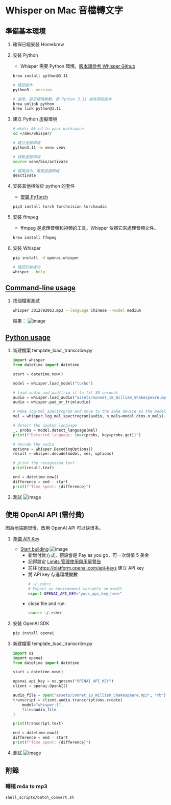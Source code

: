 # Whisper on Mac 音檔轉文字


## 準備基本環境
1. 確保已經安裝 Homebrew
2. 安裝 Python
    - Whisper 需要 Python 環境。[版本請參考 Whisper Github](https://github.com/openai/whisper?tab=readme-ov-file#setup)
    ```bash
    brew install python@3.11
    
    # 確認版本
    python3 --version
    
    # 選用，設定環境變數，使 Python 3.11 成為預設版本
    brew unlink python
    brew link python@3.11
    ```
    
3. 建立 Python 虛擬環境
    ```bash
    # mkdir && cd to your workspace
    cd ~/dev/whisper/
    
    # 建立虛擬環境
    python3.11 -m venv venv

    # 啟動虛擬環境
    source venv/bin/activate
    
    # 備用指令，離開虛擬環境
    deactivate
    ```

3. 安裝其他相依於 python 的套件
    
    - [安裝 PyTorch](https://pytorch.org/get-started/locally/)
    ```bash
    pip3 install torch torchvision torchaudio
    ```
    

4. 安裝 ffmpeg
    - ffmpeg 是處理音頻和視頻的工具，Whisper 依賴它來處理音頻文件。
    ```bash
    brew install ffmpeg
    ```
    
5. 安裝 Whisper
    ```bash
    pip install -U openai-whisper

    # 確認安裝成功
    whisper --help
    ```
    
## [Command-line usage](https://github.com/openai/whisper?tab=readme-ov-file#command-line-usage)
1. 找個檔案測試
    ```bash
    whisper 3012792063.mp3 --language Chinese --model medium
    ```
    結果：
    ![image](https://hackmd.io/_uploads/H13iBgEHyx.png)


## [Python usage](https://github.com/openai/whisper?tab=readme-ov-file#python-usage)
1. 新建檔案 template_loacl_transcribe.py
    ```python
	import whisper
	from datetime import datetime
	
	start = datetime.now()
	
	model = whisper.load_model("turbo")
	
	# load audio and pad/trim it to fit 30 seconds
	audio = whisper.load_audio("assets/Sonnet_18_William_Shakespeare.mp3")
	audio = whisper.pad_or_trim(audio)
	
	# make log-Mel spectrogram and move to the same device as the model
	mel = whisper.log_mel_spectrogram(audio, n_mels=model.dims.n_mels).to(model.device)
	
	# detect the spoken language
	_, probs = model.detect_language(mel)
	print(f"Detected language: {max(probs, key=probs.get)}")
	
	# decode the audio
	options = whisper.DecodingOptions()
	result = whisper.decode(model, mel, options)
	
	# print the recognized text
	print(result.text)
	
	end = datetime.now()
	difference = end - start
	print(f"Time spent: {difference}")
    ```
2. 測試
    ![image](https://hackmd.io/_uploads/BkhQ0XNByx.png)


## 使用 OpenAI API (需付費)
因為地端跑很慢，改用 OpenAI API 可以快很多。
1. [準備 API Key](https://platform.openai.com/docs/quickstart)
    - [Start building](https://platform.openai.com/docs/overview)
        ![image](https://hackmd.io/_uploads/rJ3ndQEr1x.png)
        - 新增付款方式，預設會是 Pay as you go，可一次儲值 5 美金
        - 記得設定 [Limits 管理使用與用量警告](https://platform.openai.com/settings/organization/limits)
        -  前往 https://platform.openai.com/api-keys 建立 API key
        -  將 API key 存進環境變數
            ```bash
            # ~/.zshrc
            # Export an environment variable on macOS
            export OPENAI_API_KEY="your_api_key_here"
            ```
        - close file and run:
            ```bash
            source ~/.zshrc
            ```

2. 安裝 OpenAI SDK
    ```bash
    pip install openai
    ```
    
3. 新建檔案 template_loacl_transcribe.py
	```python
	import os
	import openai
	from datetime import datetime
	
	start = datetime.now()
	
	openai.api_key = os.getenv("OPENAI_API_KEY")
	client = openai.OpenAI()
	
	audio_file = open("assets/Sonnet_18_William_Shakespeare.mp3", "rb")
	transcript = client.audio.transcriptions.create(
	    model="whisper-1",
	    file=audio_file
	)
	
	print(transcript.text)
	
	end = datetime.now()
	difference = end - start
	print(f"Time spent: {difference}")
	```

4. 測試
    ![image](https://hackmd.io/_uploads/SJ9qJE4Syx.png)

## 附錄
### 轉檔 m4a to mp3
```bash
shell_scripts/batch_convert.sh
```